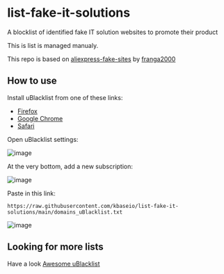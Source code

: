 # list-fake-it-solutions
A blocklist of identified fake IT solution websites to promote their product

This is list is managed manualy.

This repo is based on [aliexpress-fake-sites](https://github.com/franga2000/aliexpress-fake-sites) by [franga2000](https://github.com/franga2000)

## How to use

Install uBlacklist from one of these links: 
- [Firefox](https://addons.mozilla.org/en-US/firefox/addon/ublacklist)
- [Google Chrome](https://chrome.google.com/webstore/detail/ublacklist/pncfbmialoiaghdehhbnbhkkgmjanfhe)
- [Safari](https://apps.apple.com/us/app/ublacklist-for-safari/id1547912640)

Open uBlacklist settings:   

![image](https://user-images.githubusercontent.com/3891092/150679333-c301d7db-5b22-4738-a1b3-a1eb1b322a0c.png)

At the very bottom, add a new subscription:

![image](https://user-images.githubusercontent.com/3891092/150679015-4fe5494a-9195-446f-9b8a-c9e640fbfc49.png)

Paste in this link:

```
https://raw.githubusercontent.com/kbaseio/list-fake-it-solutions/main/domains_uBlacklist.txt
```

![image](https://user-images.githubusercontent.com/3891092/150679054-9a9236f5-81c0-4d6a-b539-73af1821bc93.png)

## Looking for more lists

Have a look [Awesome uBlacklist](https://github.com/rjaus/awesome-ublacklist)